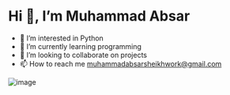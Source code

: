  # Hi 👋, I’m Muhammad Absar
- 👀 I’m interested in Python
- 🌱 I’m currently learning programming
- 💞️ I’m looking to collaborate on projects
- 📫 How to reach me muhammadabsarsheikhwork@gmail.com

![image](https://github.com/user-attachments/assets/54a4fa96-a623-4e16-bf08-637b831a432b)

